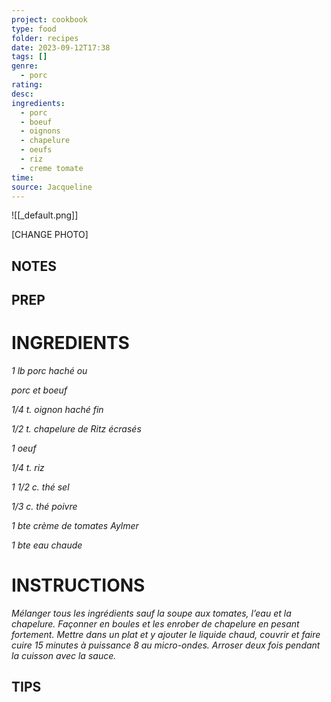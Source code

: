 ```yaml
---
project: cookbook
type: food
folder: recipes
date: 2023-09-12T17:38
tags: []
genre:
  - porc
rating: 
desc: 
ingredients:
  - porc
  - boeuf
  - oignons
  - chapelure
  - oeufs
  - riz
  - creme tomate
time: 
source: Jacqueline
---
```


![[_default.png]]

[CHANGE PHOTO]


## NOTES




## PREP


# INGREDIENTS

_1 lb porc haché ou_

_porc et boeuf_

_1/4 t. oignon haché fin_

_1/2 t. chapelure de Ritz écrasés_

_1 oeuf_

_1/4 t. riz_

_1 1/2 c. thé sel_

_1/3 c. thé poivre_

_1 bte crème de tomates Aylmer_

_1 bte eau chaude_


# INSTRUCTIONS

_Mélanger tous les ingrédients sauf la soupe_
_aux tomates, l’eau et la chapelure. Façonner_
_en boules et les enrober de chapelure en_
_pesant fortement. Mettre dans un plat et y_
_ajouter le liquide chaud, couvrir et faire cuire_
_15 minutes à puissance 8 au micro-ondes._
_Arroser deux fois pendant la cuisson avec la_
_sauce._


## TIPS



